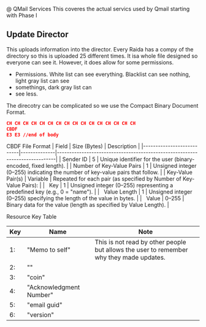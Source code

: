 @ QMail Services
This coveres the actual servics used by Qmail starting with Phase I


## Update Director
This uploads information into the director. Every Raida has a compy of the directory so this is uploaded 25 different times. 
It isa whole file designed so everyone can see it. However, it does allow for some permissions. 

* Permissions. White list can see everything. Blacklist can see nothing, light gray list can see
* somethings, dark gray list can
* see less. 

The direcotry can be complicated so we use the Compact Binary Document Format. 

```json
CH CH CH CH CH CH CH CH CH CH CH CH CH CH CH CH
CBDF
E3 E3 //end of body
```

CBDF File Format
| Field                     | Size (Bytes) | Description                                                                 |
|---------------------------|--------------|-----------------------------------------------------------------------------|
| Sender ID                   | 5            | Unique identifier for the user (binary-encoded, fixed length).              |
| Number of Key-Value Pairs | 1            | Unsigned integer (0–255) indicating the number of key-value pairs that follow. |
| Key-Value Pair(s)         | Variable     | Repeated for each pair (as specified by Number of Key-Value Pairs):         |
| &nbsp;&nbsp;Key           | 1            | Unsigned integer (0–255) representing a predefined key (e.g., 0 = "name").  |
| &nbsp;&nbsp;Value Length  | 1            | Unsigned integer (0–255) specifying the length of the value in bytes.       |
| &nbsp;&nbsp;Value         | 0–255        | Binary data for the value (length as specified by Value Length).            |

Resource Key Table

Key | Name | Note
---|---|---
1: |"Memo to self" | This is not read by other people but allows the user to remember why they made updates. 
2: |"" | 
3: |"coin"
4: |"Acknowledgment Number"
5:| "email guid"
6:| "version"
